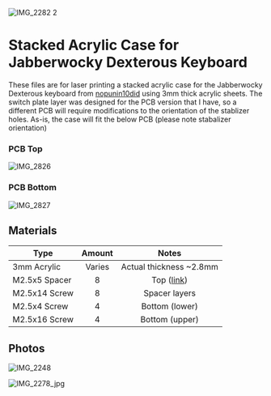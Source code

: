 ![IMG_2282 2](https://user-images.githubusercontent.com/800930/134778737-f2cdbc99-12a2-4160-8267-93a67358471c.jpg)

# Stacked Acrylic Case for Jabberwocky Dexterous Keyboard

These files are for laser printing a stacked acrylic case for the Jabberwocky Dexterous keyboard from [nopunin10did](https://github.com/nopunin10did) using 3mm thick acrylic sheets.  The switch plate layer was designed for the PCB version that I have, so a different PCB will require modifications to the orientation of the stablizer holes.  As-is, the case will fit the below PCB (please note stabalizer orientation)

### PCB Top
![IMG_2826](https://user-images.githubusercontent.com/800930/134778481-5d98ce5f-8b61-4da7-9d06-009369b09fdf.jpg)

### PCB Bottom
![IMG_2827](https://user-images.githubusercontent.com/800930/134778488-263d78d2-326d-45a4-a890-8cd9d9977fe4.jpg)


## Materials

| Type          | Amount    | Notes  |
| ------------- |:---------:|:---------:|
| 3mm Acrylic   | Varies    | Actual thickness ~2.8mm |
| M2.5x5 Spacer | 8         | Top ([link](https://www.mouser.com/ProductDetail/harwin/r25-1000502/?qs=vF78I%252bjhbY%252bV2HrK1OktkQ%3D%3D&countrycode=US&currencycode=USD))      |
| M2.5x14 Screw | 8         | Spacer layers    |
| M2.5x4 Screw  | 4         | Bottom (lower)   |
| M2.5x16 Screw | 4         | Bottom (upper)   |

## Photos

![IMG_2248](https://user-images.githubusercontent.com/800930/134943744-5b7d89b1-1b33-47ce-8b2e-7a667f25f6c7.jpg)

![IMG_2278_jpg](https://user-images.githubusercontent.com/800930/134943772-9dbc6f20-22e2-4490-9745-c1c71d46fa03.jpg)
